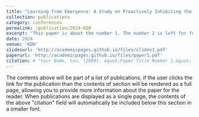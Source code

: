 ```yaml
---
title: "Learning from Emergence: A Study on Proactively Inhibiting the Monosemantic Neurons of Artificial Neural Networks"
collection: publications
category: conferences
permalink: /publication/2024-KDD
excerpt: 'This paper is about the number 1. The number 2 is left for future work.'
date: 2024
venue: 'KDD'
slidesurl: 'http://academicpages.github.io/files/slides1.pdf'
paperurl: 'http://academicpages.github.io/files/paper1.pdf'
citation: # 'Your Name, You. (2009). &quot;Paper Title Number 1.&quot; <i>Journal 1</i>. 1(1).'
---
```


The contents above will be part of a list of publications, if the user clicks the link for the publication than the contents of section will be rendered as a full page, allowing you to provide more information about the paper for the reader. When publications are displayed as a single page, the contents of the above "citation" field will automatically be included below this section in a smaller font.